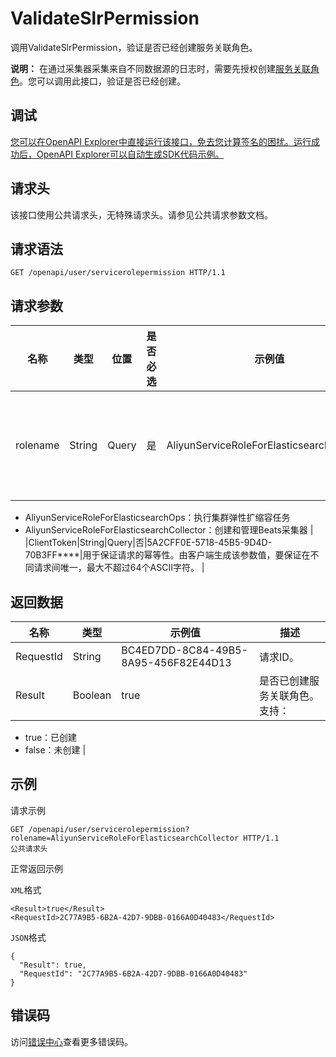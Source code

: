 # ValidateSlrPermission

调用ValidateSlrPermission，验证是否已经创建服务关联角色。

**说明：** 在通过采集器采集来自不同数据源的日志时，需要先授权创建[服务关联角色](~~172624~~)。您可以调用此接口，验证是否已经创建。

## 调试

[您可以在OpenAPI Explorer中直接运行该接口，免去您计算签名的困扰。运行成功后，OpenAPI Explorer可以自动生成SDK代码示例。](https://api.aliyun.com/#product=elasticsearch&api=ValidateSlrPermission&type=ROA&version=2017-06-13)

## 请求头

该接口使用公共请求头，无特殊请求头。请参见公共请求参数文档。

## 请求语法

```
GET /openapi/user/servicerolepermission HTTP/1.1
```

## 请求参数

|名称|类型|位置|是否必选|示例值|描述|
|--|--|--|----|---|--|
|rolename|String|Query|是|AliyunServiceRoleForElasticsearchCollector|服务关联角色名称。可选值：

 -   AliyunServiceRoleForElasticsearchOps：执行集群弹性扩缩容任务
-   AliyunServiceRoleForElasticsearchCollector：创建和管理Beats采集器 |
|ClientToken|String|Query|否|5A2CFF0E-5718-45B5-9D4D-70B3FF\*\*\*\*|用于保证请求的幂等性。由客户端生成该参数值，要保证在不同请求间唯一，最大不超过64个ASCII字符。 |

## 返回数据

|名称|类型|示例值|描述|
|--|--|---|--|
|RequestId|String|BC4ED7DD-8C84-49B5-8A95-456F82E44D13|请求ID。 |
|Result|Boolean|true|是否已创建服务关联角色。支持：

 -   true：已创建
-   false：未创建 |

## 示例

请求示例

```
GET /openapi/user/servicerolepermission?rolename=AliyunServiceRoleForElasticsearchCollector HTTP/1.1
公共请求头
```

正常返回示例

`XML`格式

```
<Result>true</Result>
<RequestId>2C77A9B5-6B2A-42D7-9DBB-0166A0D40483</RequestId>
```

`JSON`格式

```
{
  "Result": true,
  "RequestId": "2C77A9B5-6B2A-42D7-9DBB-0166A0D40483"
}
```

## 错误码

访问[错误中心](https://error-center.aliyun.com/status/product/elasticsearch)查看更多错误码。

